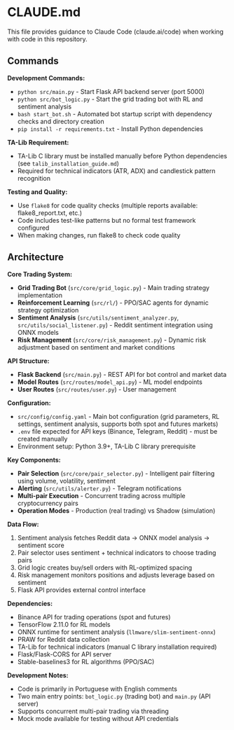 # CLAUDE.md

This file provides guidance to Claude Code (claude.ai/code) when working with code in this repository.

## Commands

**Development Commands:**
- `python src/main.py` - Start Flask API backend server (port 5000)
- `python src/bot_logic.py` - Start the grid trading bot with RL and sentiment analysis
- `bash start_bot.sh` - Automated bot startup script with dependency checks and directory creation
- `pip install -r requirements.txt` - Install Python dependencies

**TA-Lib Requirement:**
- TA-Lib C library must be installed manually before Python dependencies (see `talib_installation_guide.md`)
- Required for technical indicators (ATR, ADX) and candlestick pattern recognition

**Testing and Quality:**
- Use `flake8` for code quality checks (multiple reports available: flake8_report.txt, etc.)
- Code includes test-like patterns but no formal test framework configured
- When making changes, run flake8 to check code quality

## Architecture

**Core Trading System:**
- **Grid Trading Bot** (`src/core/grid_logic.py`) - Main trading strategy implementation
- **Reinforcement Learning** (`src/rl/`) - PPO/SAC agents for dynamic strategy optimization
- **Sentiment Analysis** (`src/utils/sentiment_analyzer.py`, `src/utils/social_listener.py`) - Reddit sentiment integration using ONNX models
- **Risk Management** (`src/core/risk_management.py`) - Dynamic risk adjustment based on sentiment and market conditions

**API Structure:**
- **Flask Backend** (`src/main.py`) - REST API for bot control and market data
- **Model Routes** (`src/routes/model_api.py`) - ML model endpoints
- **User Routes** (`src/routes/user.py`) - User management

**Configuration:**
- `src/config/config.yaml` - Main bot configuration (grid parameters, RL settings, sentiment analysis, supports both spot and futures markets)
- `.env` file expected for API keys (Binance, Telegram, Reddit) - must be created manually
- Environment setup: Python 3.9+, TA-Lib C library prerequisite

**Key Components:**
- **Pair Selection** (`src/core/pair_selector.py`) - Intelligent pair filtering using volume, volatility, sentiment
- **Alerting** (`src/utils/alerter.py`) - Telegram notifications
- **Multi-pair Execution** - Concurrent trading across multiple cryptocurrency pairs
- **Operation Modes** - Production (real trading) vs Shadow (simulation)

**Data Flow:**
1. Sentiment analysis fetches Reddit data → ONNX model analysis → sentiment score
2. Pair selector uses sentiment + technical indicators to choose trading pairs  
3. Grid logic creates buy/sell orders with RL-optimized spacing
4. Risk management monitors positions and adjusts leverage based on sentiment
5. Flask API provides external control interface

**Dependencies:**
- Binance API for trading operations (spot and futures)
- TensorFlow 2.11.0 for RL models
- ONNX runtime for sentiment analysis (`llmware/slim-sentiment-onnx`)
- PRAW for Reddit data collection
- TA-Lib for technical indicators (manual C library installation required)
- Flask/Flask-CORS for API server
- Stable-baselines3 for RL algorithms (PPO/SAC)

**Development Notes:**
- Code is primarily in Portuguese with English comments
- Two main entry points: `bot_logic.py` (trading bot) and `main.py` (API server)
- Supports concurrent multi-pair trading via threading
- Mock mode available for testing without API credentials